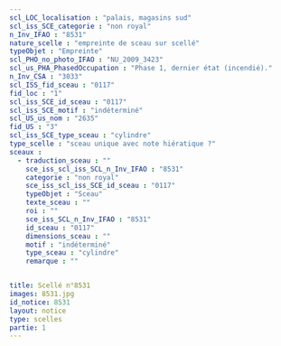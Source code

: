 ```yaml
---
scl_LOC_localisation : "palais, magasins sud"
scl_iss_SCE_categorie : "non royal"
n_Inv_IFAO : "8531"
nature_scelle : "empreinte de sceau sur scellé"
typeObjet : "Empreinte"
scl_PHO_no_photo_IFAO : "NU_2009_3423"
scl_us_PHA_PhasedOccupation : "Phase 1, dernier état (incendié)."
n_Inv_CSA : "3033"
scl_ISS_fid_sceau : "0117"
fid_loc : "1"
scl_iss_SCE_id_sceau : "0117"
scl_iss_SCE_motif : "indéterminé"
scl_US_us_nom : "2635"
fid_US : "3"
scl_iss_SCE_type_sceau : "cylindre"
type_scelle : "sceau unique avec note hiératique ?"
sceaux :
  - traduction_sceau : ""
    sce_iss_scl_iss_SCL_n_Inv_IFAO : "8531"
    categorie : "non royal"
    sce_iss_scl_iss_SCE_id_sceau : "0117"
    typeObjet : "Sceau"
    texte_sceau : ""
    roi : ""
    sce_iss_SCL_n_Inv_IFAO : "8531"
    id_sceau : "0117"
    dimensions_sceau : ""
    motif : "indéterminé"
    type_sceau : "cylindre"
    remarque : ""


title: Scellé n°8531
images: 8531.jpg
id_notice: 8531
layout: notice
type: scelles
partie: 1
---
```


